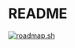 # README
<a href="https://roadmap.sh"><img src="https://roadmap.sh/card/tall/676724668fe51199daa153d7?variant=dark" alt="roadmap.sh"/></a>
